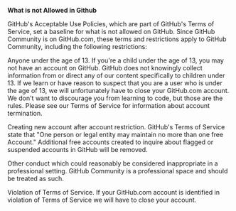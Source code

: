 
**What is not Allowed in Github**

GitHub's Acceptable Use Policies, which are part of GitHub's Terms of Service, set a baseline for what is not allowed on GitHub. Since GitHub Community is on GitHub.com, these terms and restrictions apply to GitHub Community, including the following restrictions:

Anyone under the age of 13. If you're a child under the age of 13, you may not have an account on GitHub. GitHub does not knowingly collect information from or direct any of our content specifically to children under 13. If we learn or have reason to suspect that you are a user who is under the age of 13, we will unfortunately have to close your GitHub.com account. We don't want to discourage you from learning to code, but those are the rules. Please see our Terms of Service for information about account termination.

Creating new account after account restriction. GitHub's Terms of Service state that "One person or legal entity may maintain no more than one free Account." Additional free accounts created to inquire about flagged or suspended accounts in GitHub will be removed.

Other conduct which could reasonably be considered inappropriate in a professional setting. GitHub Community is a professional space and should be treated as such.

Violation of Terms of Service. If your GitHub.com account is identified in violation of Terms of Service we will have to close your account.
